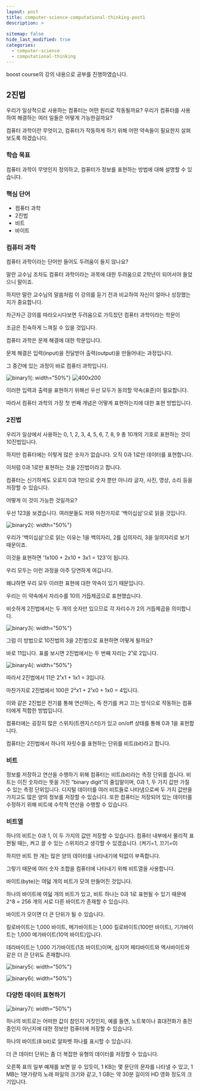 ```yaml
---
layout: post
title: computer-science-computational-thinking-post1
description: >
  
sitemap: false
hide_last_modified: true
categories:
  - computer-science
  - computational-thinking
---
```


boost course의 강의 내용으로 공부를 진행하였습니다.

## 2진법

우리가 일상적으로 사용하는 컴퓨터는 어떤 원리로 작동될까요? 우리가 컴퓨터를 사용하여 해결하는 여러 일들은 어떻게 가능한걸까요? 

컴퓨터 과학이란 무엇이고, 컴퓨터가 작동하게 하기 위해 어떤 약속들이 필요한지 살펴보도록 하겠습니다.

### 학습 목표

컴퓨터 과학이 무엇인지 정의하고, 컴퓨터가 정보를 표현하는 방법에 대해 설명할 수 있습니다.

### 핵심 단어

- 컴퓨터 과학
- 2진법
- 비트
- 바이트

### 컴퓨터 과학

컴퓨터 과학이라는 단어만 들어도 두려움이 들지 않나요?

말란 교수님 조차도 컴퓨터 과학이라는 과목에 대한 두려움으로 2학년이 되어서야 들었으니 말이죠.

하지만 말란 교수님의 말씀처럼 이 강의를 듣기 전과 비교하여 자신이 얼마나 성장했는지가 중요합니다.

차근차근 강의를 따라오시다보면 두려움으로 가득찼던 컴퓨터 과학이라는 학문이

조금은 친숙하게 느껴질 수 있을 것입니다.

 

컴퓨터 과학은 문제 해결에 대한 학문입니다.

문제 해결은 입력(input)을 전달받아 출력(output)을 만들어내는 과정입니다.

그 중간에 있는 과정이 바로 컴퓨터 과학입니다. 

![binary1](./binary/binary1.png){: width="50%"}
![400x200](https://cphinf.pstatic.net/mooc/20200607_118/1591509237959928I3_PNG/mceclip0.png "Medium example image")

이러한 입력과 출력을 표현하기 위해선 우선 모두가 동의할 약속(표준)이 필요합니다.

따라서 컴퓨터 과학의 가장 첫 번째 개념은 어떻게 표현하는지에 대한 표현 방법입니다.


### 2진법

우리가 일상에서 사용하는 0, 1, 2, 3, 4, 5, 6, 7, 8, 9 총 10개의 기호로 표현하는 것이 10진법입니다.

하지만 컴퓨터에는 이렇게 많은 숫자가 없습니다. 오직 0과 1로만 데이터를 표현합니다.

이처럼 0과 1로만 표현하는 것을 2진법이라고 합니다.

컴퓨터는 신기하게도 오로지 0과 1만으로 숫자 뿐만 아니라 글자, 사진, 영상, 소리 등을 저장할 수 있습니다.

어떻게 이 것이 가능한 것일까요?

우선 123을 보겠습니다. 여러분들도 저와 마찬가지로 '백이십삼'으로 읽을 것입니다.

![binary2](./binary/binary2.png){: width="50%"}

우리가 '백이십삼'으로 읽는 이유는 1을 백의자리, 2를 십의자리, 3을 일의자리로 보기 때문이죠.

이것을 표현하면 '1x100 + 2x10 + 3x1 = 123'이 됩니다.

우리 모두는 이런 과정을 아주 당연하게 여깁니다.

왜냐하면 우리 모두 이러한 표현에 대한 약속이 있기 때문입니다.

우리는 이 약속에서 자리수를 10의 거듭제곱으로 표현했습니다.

비슷하게 2진법에서는 두 개의 숫자만 있으므로 각 자리수가 2의 거듭제곱을 의미합니다.

![binary3](./binary/binary3.png){: width="50%"}

그럼 이 방법으로 10진법의 3을 2진법으로 표현하면 어떻게 될까요?

바로 11입니다. 표를 보시면 2진법에서는 두 번째 자리는 2¹로 2입니다.

![binary4](./binary/binary4.png){: width="50%"}

따라서 2진법에서 11은 2¹x1 + 1x1 = 3입니다.

마찬가지로 2진법에서 100은 2²x1 + 2¹x0 + 1x0 = 4입니다.



이와 같은 2진법은 전기를 통해 연산하는, 즉 전기를 켜고 끄는 방식으로 작동하는 컴퓨터에게 적합한 방법입니다.

컴퓨터에는 굉장히 많은 스위치(트렌지스터)가 있고 on/off 상태를 통해 0과 1을 표현합니다.



컴퓨터는 2진법에서 하나의 자릿수를 표현하는 단위를 비트(bit)라고 합니다.


### 비트

정보를 저장하고 연산을 수행하기 위해 컴퓨터는 비트(bit)라는 측정 단위를 씁니다. 비트는 이진 숫자라는 뜻을 가진 “binary digit”의 줄임말이며, 0과 1, 두 가지 값만 가질 수 있는 측정 단위입니다. 디지털 데이터를 여러 비트들로 나타냄으로써 두 가지 값만을 가지고도 많은 양의 정보를 저장할 수 있습니다. 또한 컴퓨터는 저장되어 있는 데이터를 수정하기 위해 비트에 수학적 연산을 수행할 수 있습니다.



### 비트열

하나의 비트는 0과 1, 이 두 가지의 값만 저장할 수 있습니다. 컴퓨터 내부에서 물리적 표현될 때는, 켜고 끌 수 있는 스위치라고 생각할 수 있겠습니다. (켜기=1, 끄기=0)

하지만 비트 한 개는 많은 양의 데이터를 나타내기에 턱없이 부족합니다.

그렇기 때문에 여러 숫자 조합을 컴퓨터에 나타내기 위해 비트열을 사용합니다.

바이트(byte)는 여덟 개의 비트가 모여 만들어진 것입니다.

하나의 바이트에 여덟 개의 비트가 있고, 비트 하나는 0과 1로 표현될 수 있기 때문에 2^8 = 256 개의 서로 다른 바이트가 존재할 수 있습니다.

바이트가 모이면 더 큰 단위가 될 수 있습니다.

킬로바이트는 1,000 바이트, 메가바이트는 1,000 킬로바이트(100만 바이트), 기가바이트는 1,000 메가바이트(10억 바이트)입니다. 

테라바이트는 1,000 기가바이트(1조 바이트)이며, 심지어 페타바이트와 엑사바이트와 같은 더 큰 단위도 존재합니다.

![binary5](./binary/binary5.jpg){: width="50%"}

![binary6](./binary/binary6.jpg){: width="50%"}

### 다양한 데이터 표현하기

![binary7](./binary/binary7.jpg){: width="50%"}

하나의 비트로는 어떠한 값이 참인지 거짓인지, 예를 들면, 노트북이나 휴대전화가 충전 중인지 아닌지에 대한 정보만 컴퓨터에 저장할 수 있습니다.

하나의 바이트(8 bit)로 알파벳 하나를 표시할 수 있습니다.


더 큰 데이터 단위는 좀 더 복잡한 유형의 데이터를 저장할 수 있습니다.

오른쪽 표의 일부 예제를 보면 알 수 있듯이, 1 KB는 몇 문단의 문자를 나타낼 수 있고, 1 MB는 1분가량의 노래 파일의 크기와 같고, 1 GB는 약 30분 길이의 HD 영화 정도의 크기입니다.


